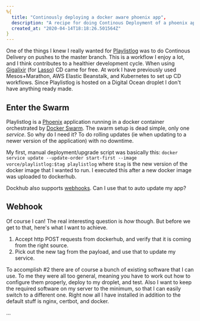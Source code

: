 ```yaml
---
%{
  title: "Continously deploying a docker aware phoenix app",
  description: "A recipe for doing Continous Deployment of a phoenix app running in Docker Swarm",
  created_at: "2020-04-14T18:18:26.501564Z"
}
---
```


One of the things I knew I really wanted for [Playlistlog](/posts/2020-04-05-playlistlog.html) was to do Continous Delivery on pushes to the master branch. This is a workflow I enjoy a lot, and I think contributes to a healthier development cycle. When using [Gigalixir](https://gigalixir.com/) (for [Lasso](https://lasso.gigalixirapp.com/)) CD came for free. At work I have previously used Mesos+Marathon, AWS Elastic Beanstalk, and Kubernetes to set up CD workflows. Since Playlistlog is hosted on a Digital Ocean droplet I don't have anything ready made.

## Enter the Swarm

Playlistlog is a [Phoenix](https://www.phoenixframework.org/) application running in a docker container orchestrated by [Docker Swarm](https://docs.docker.com/engine/swarm/). The swarm setup is dead simple, only one *service*. So why do I need it? To do rolling updates (ie when updating to a newer version of the application) with no downtime.

My first, manual deployment/upgrade script was basically this: `docker service update --update-order start-first --image vorce/playlistlog:$tag playlistlog` where `$tag` is the new version of the docker image that I wanted to run. I executed this after a new docker image was uploaded to dockerhub.

Dockhub also supports [webhooks](https://docs.docker.com/docker-hub/webhooks/). Can I use that to auto update my app?

## Webhook

Of course I can! The real interesting question is *how* though. But before we get to that, here's what I want to achieve.

1. Accept http POST requests from dockerhub, and verify that it is coming from the right source.
2. Pick out the new tag from the payload, and use that to update my service.

To accomplish #2 there are of course a bunch of existing software that I can use. To me they were all too general, meaning you have to
work out how to configure them properly, deploy to my droplet, and test. Also I want to keep the required software on my server to the minimum, so that I can easily switch to a different one. Right now all I have installed in addition to the default stuff is nginx, certbot, and docker.

...
